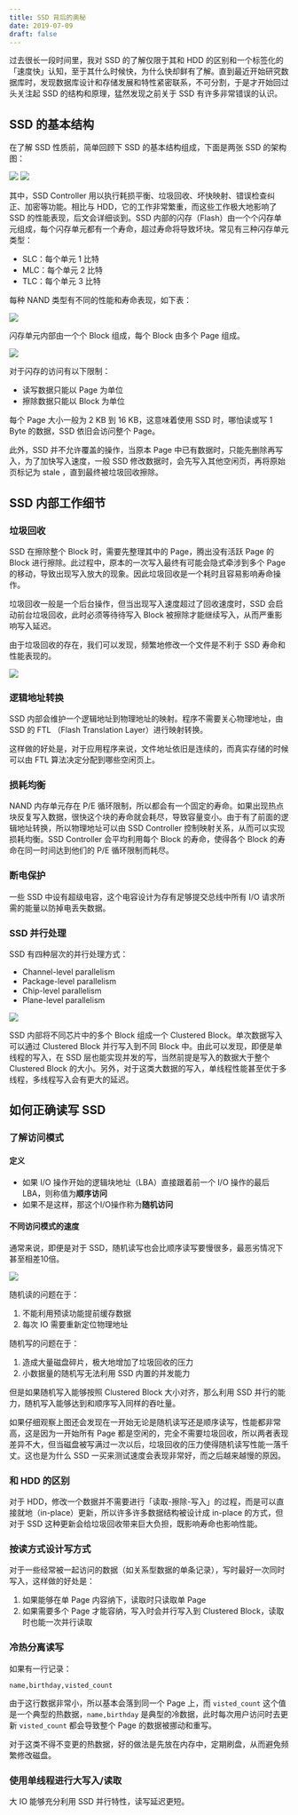 ```yaml
---
title: SSD 背后的奥秘
date: 2019-07-09
draft: false
---
```


过去很长一段时间里，我对 SSD 的了解仅限于其和 HDD 的区别和一个标签化的「速度快」认知，至于其什么时候快，为什么快却鲜有了解。直到最近开始研究数据库时，发现数据库设计和存储发展和特性紧密联系，不可分割，于是才开始回过头关注起 SSD 的结构和原理，猛然发现之前关于 SSD 有许多非常错误的认识。

## SSD 的基本结构

在了解 SSD 性质前，简单回顾下 SSD 的基本结构组成，下面是两张 SSD 的架构图：

![](../../images/ssd-architecture.jpg)
![](../../images/samsungssd840pro.jpg)

其中，SSD Controller 用以执行耗损平衡、垃圾回收、坏快映射、错误检查纠正、加密等功能。相比与 HDD，它的工作非常繁重，而这些工作极大地影响了 SSD 的性能表现，后文会详细谈到。SSD 内部的闪存（Flash）由一个个闪存单元组成，每个闪存单元都有一个寿命，超过寿命将导致坏块。常见有三种闪存单元类型：

- SLC：每个单元 1 比特
- MLC：每个单元 2 比特
- TLC：每个单元 3 比特

每种 NAND 类型有不同的性能和寿命表现，如下表：

![](../../images/nand-type-table.png)

闪存单元内部由一个个 Block 组成，每个 Block 由多个 Page 组成。

![](../../images/ssd_nand_flash.png)

对于闪存的访问有以下限制：

- 读写数据只能以 Page 为单位
- 擦除数据只能以 Block 为单位

每个 Page 大小一般为 2 KB 到 16 KB，这意味着使用 SSD 时，哪怕读或写 1 Byte 的数据，SSD 依旧会访问整个 Page。

此外，SSD 并不允许覆盖的操作，当原本 Page 中已有数据时，只能先删除再写入，为了加快写入速度，一般 SSD 修改数据时，会先写入其他空闲页，再将原始页标记为 stale ，直到最终被垃圾回收擦除。

## SSD 内部工作细节

### 垃圾回收

SSD 在擦除整个 Block 时，需要先整理其中的 Page，腾出没有活跃 Page 的 Block 进行擦除。此过程中，原本的一次写入最终有可能会隐式牵涉到多个 Page 的移动，导致出现写入放大的现象。因此垃圾回收是一个耗时且容易影响寿命操作。

垃圾回收一般是一个后台操作，但当出现写入速度超过了回收速度时，SSD 会启动前台垃圾回收，此时必须等待待写入 Block 被擦除才能继续写入，从而严重影响写入延迟。

由于垃圾回收的存在，我们可以发现，频繁地修改一个文件是不利于 SSD 寿命和性能表现的。

![](../../images/ssd-writing-data.jpg)

### 逻辑地址转换

SSD 内部会维护一个逻辑地址到物理地址的映射。程序不需要关心物理地址，由 SSD 的 FTL （Flash Translation Layer）进行映射转换。

这样做的好处是，对于应用程序来说，文件地址依旧是连续的，而真实存储的时候可以由 FTL 算法决定分配到哪些空闲页上。

### 损耗均衡

NAND 内存单元存在 P/E 循环限制，所以都会有一个固定的寿命。如果出现热点块反复写入数据，很快这个块的寿命就会耗尽，导致容量变小。由于有了前面的逻辑地址转换，所以物理地址可以由 SSD Controller 控制映射关系，从而可以实现损耗均衡。SSD Controller 会平均利用每个 Block 的寿命，使得各个 Block 的寿命在同一时间达到他们的 P/E 循环限制而耗尽。

### 断电保护

一些 SSD 中设有超级电容，这个电容设计为存有足够提交总线中所有 I/O 请求所需的能量以防掉电丢失数据。

### SSD 并行处理

SSD 有四种层次的并行处理方式：

- Channel-level parallelism
- Package-level parallelism
- Chip-level parallelism
- Plane-level parallelism

![](../../images/ssd-package.jpg)

SSD 内部将不同芯片中的多个 Block 组成一个 Clustered Block。单次数据写入可以通过 Clustered Block 并行写入到不同 Block 中。由此可以发现，即便是单线程的写入，在 SSD 层也能实现并发的写，当然前提是写入的数据大于整个 Clustered Block 的大小。另外，对于这类大数据的写入，单线程性能甚至优于多线程，多线程写入会有更大的延迟。

## 如何正确读写 SSD

### 了解访问模式

#### 定义

- 如果 I/O 操作开始的逻辑块地址（LBA）直接跟着前一个 I/O 操作的最后LBA，则称值为**顺序访问**
- 如果不是这样，那这个I/O操作称为**随机访问**

#### 不同访问模式的速度

通常来说，即便是对于 SSD，随机读写也会比顺序读写要慢很多，最恶劣情况下甚至相差10倍。

![](../../images/lies-damn-lies-and-ssd-benchmark.jpg)

随机读的问题在于：

1. 不能利用预读功能提前缓存数据
2. 每次 IO 需要重新定位物理地址

随机写的问题在于：

1. 造成大量磁盘碎片，极大地增加了垃圾回收的压力
2. 小数据量的随机写无法利用 SSD 内置的并发能力

但是如果随机写入能够按照 Clustered Block 大小对齐，那么利用 SSD 并行的能力，随机写入能够达到和顺序写入同样的吞吐量。

如果仔细观察上图还会发现在一开始无论是随机读写还是顺序读写，性能都非常高，这是因为一开始所有 Page 都是空闲的，完全不需要垃圾回收，所以两者表现差异不大，但当磁盘被写满过一次以后，垃圾回收的压力使得随机读写性能一落千丈。这也是为什么 SSD 一买来测试速度会表现非常好，而之后越来越慢的原因。

### 和 HDD 的区别

对于 HDD，修改一个数据并不需要进行「读取-擦除-写入」的过程，而是可以直接就地（in-place）更新，所以许多许多数据结构被设计成 in-place 的方式，但对于 SSD 这种更新会给垃圾回收带来巨大负担，既影响寿命也影响性能。

### 按读方式设计写方式

对于一些经常被一起访问的数据（如关系型数据的单条记录），写时最好一次同时写入，这样做的好处是：

1. 如果能够在单 Page 内容纳下，读取时只读取单 Page
2. 如果需要多个 Page 才能容纳，写入时会并行写入到 Clustered Block，读取时也能一次并行读取

### 冷热分离读写

如果有一行记录：

```
name,birthday,visted_count
```

由于这行数据非常小，所以基本会落到同一个 Page 上，而 `visted_count` 这个值是一个典型的热数据，`name,birthday` 是典型的冷数据，此时每次用户访问时去更新 `visted_count` 都会导致整个 Page 的数据被挪动和重写。

对于这类不得不变更的热数据，好的做法是先放在内存中，定期刷盘，从而避免频繁修改磁盘。

### 使用单线程进行大写入/读取

大 IO 能够充分利用 SSD 并行特性，读写延迟更短。

















